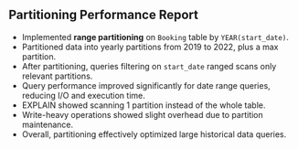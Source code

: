 ## Partitioning Performance Report

- Implemented **range partitioning** on `Booking` table by `YEAR(start_date)`.
- Partitioned data into yearly partitions from 2019 to 2022, plus a max partition.
- After partitioning, queries filtering on `start_date` ranged scans only relevant partitions.
- Query performance improved significantly for date range queries, reducing I/O and execution time.
- EXPLAIN showed scanning 1 partition instead of the whole table.
- Write-heavy operations showed slight overhead due to partition maintenance.
- Overall, partitioning effectively optimized large historical data queries.
